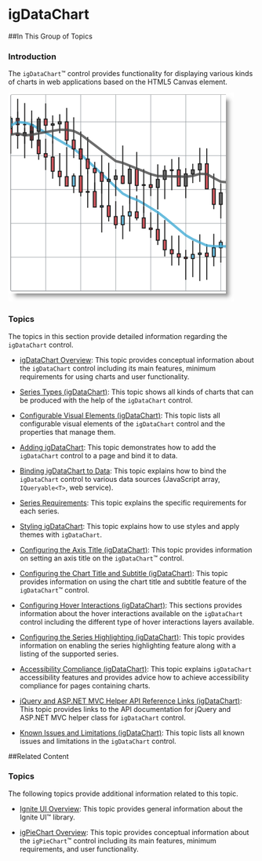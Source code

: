 ﻿<!--
|metadata|
{
    "fileName": "igdatachart-landing-page",
    "controlName": "igDataChart",
    "tags": ["Charting"]
}
|metadata|
-->

# igDataChart


##In This Group of Topics


### Introduction

The `igDataChart`™ control provides functionality for displaying various kinds of charts in web applications based on the HTML5 Canvas element.

![](images/igDataChart_%28Landing_Page%29_1.png)

### Topics

The topics in this section provide detailed information regarding the `igDataChart` control.


-	[](igDataChart-Overview.html)[igDataChart  Overview](igDataChart-Overview.html): This topic provides conceptual information about the `igDataChart` control including its main features, minimum requirements for using charts and user functionality.

-	[Series Types (igDataChart)](igDataChart-Series-Types.html): This topic shows all kinds of charts that can be produced with the help of the `igDataChart` control.

-	[Configurable Visual Elements (igDataChart)](igDataChart-Visual-Elements.html): This topic lists all configurable visual elements of the `igDataChart` control and the properties that manage them.

-	[Adding igDataChart](igDataChart-Adding.html): This topic demonstrates how to add the `igDataChart` control to a page and bind it to data.

-	[Binding igDataChart to Data](igDataChart-DataBinding.html): This topic explains how to bind the `igDataChart` control to various data sources (JavaScript array, `IQueryable<T>`, web service).

-	[Series Requirements](igDataChart-Series-Requirements.html): This topic explains the specific requirements for each series.

-	[Styling igDataChart](igDataChart-Styling-Themes.html): This topic explains how to use styles and apply themes with `igDataChart`.

-	[Configuring the Axis Title (igDataChart)](igDataChart-Axis-Title.html): This topic provides information on setting an axis title on the `igDataChart`™ control.

-	[Configuring the Chart Title and Subtitle (igDataChart)](igDataChart-Chart-Titles-and-Subtitles.html): This topic provides information on using the chart title and subtitle feature of the `igDataChart`™ control.

-	[Configuring Hover Interactions (igDataChart)](HoverInteractions-Hover-Interactions.html): This sections provides information about the hover interactions available on the `igDataChart` control including the different type of hover interactions layers available.

-	[Configuring the Series Highlighting (igDataChart)](igDataChart-Series-Highlighting.html): This topic provides information on enabling the series highlighting feature along with a listing of the supported series.

-	[Accessibility Compliance (igDataChart)](igDataChart-Accessibility-Compliance.html): This topic explains `igDataChart` accessibility features and provides advice how to achieve accessibility compliance for pages containing charts.

-	[jQuery and ASP.NET MVC Helper API Reference Links (igDataChart)](igDataChart-API-Links.html): This topic provides links to the API documentation for jQuery and ASP.NET MVC helper class for `igDataChart` control.

-	[Known Issues and Limitations (igDataChart)](igDataChart-Known-Issues.html): This topic lists all known issues and limitations in the `igDataChart` control.





##Related Content


### Topics

The following topics provide additional information related to this topic.


-	[Ignite UI Overview](NetAdvantage-for-jQuery-Overview.html):  This topic provides general information about the Ignite UI™ library.

-	[igPieChart Overview](igPieChart-Overview.html): This topic provides conceptual information about the `igPieChart`™ control including its main features, minimum requirements, and user functionality.





 

 


